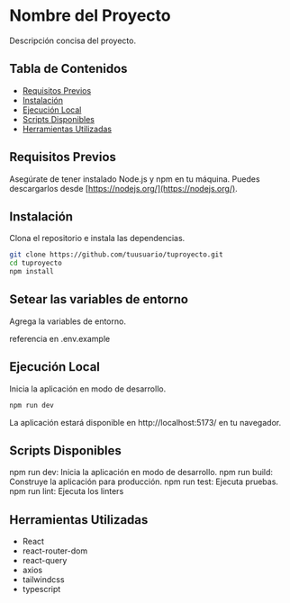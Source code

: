 # Nombre del Proyecto

Descripción concisa del proyecto.

## Tabla de Contenidos

- [Requisitos Previos](#requisitos-previos)
- [Instalación](#instalación)
- [Ejecución Local](#ejecución-local)
- [Scripts Disponibles](#scripts-disponibles)
- [Herramientas Utilizadas](#herramientas-utilizadas)

## Requisitos Previos

Asegúrate de tener instalado Node.js y npm en tu máquina. Puedes descargarlos desde [https://nodejs.org/](https://nodejs.org/).

## Instalación

Clona el repositorio e instala las dependencias.

```bash
git clone https://github.com/tuusuario/tuproyecto.git
cd tuproyecto
npm install
```

## Setear las variables de entorno

Agrega la variables de entorno.

referencia en .env.example

## Ejecución Local

Inicia la aplicación en modo de desarrollo.

```bash
npm run dev
```

La aplicación estará disponible en http://localhost:5173/ en tu navegador.

## Scripts Disponibles

npm run dev: Inicia la aplicación en modo de desarrollo.
npm run build: Construye la aplicación para producción.
npm run test: Ejecuta pruebas.
npm run lint: Ejecuta los linters

## Herramientas Utilizadas

- React
- react-router-dom
- react-query
- axios
- tailwindcss
- typescript
